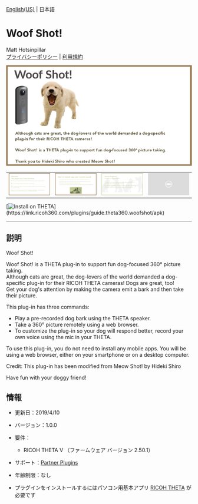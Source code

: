 [English(US)](README.md) | 日本語

# Woof Shot!
Matt Hotsinpillar  
[プライバシーポリシー](../../README.ja.md#%E3%83%97%E3%83%A9%E3%82%A4%E3%83%90%E3%82%B7%E3%83%BC%E3%83%9D%E3%83%AA%E3%82%B7%E3%83%BC) | [利用規約](../../README.ja.md#%E5%88%A9%E7%94%A8%E8%A6%8F%E7%B4%84)

<div align="center">
 <img src="1.png">
 <table>
  <tr>
   <td><img src="2.png"></td>
   <td><img src="3.png"></td>
   <td><img src="4.png"></td>
   <td><img src="../../resources/common/img/noimg.png"></td>
  </tr>
 </table>
</div>

[![Install on THETA](https://assets.ricoh360.com/image/upload/v1/front/theta/install-button.svg?)](https://link.ricoh360.com/plugins/guide.theta360.woofshot/apk)

***

## 説明
Woof Shot!  
  
Woof Shot! is a THETA plug-in to support fun dog-focused 360° picture taking.  
Although cats are great, the dog-lovers of the world demanded a dog-specific plug-in for their RICOH THETA cameras! Dogs are great, too!  
Get your dog's attention by making the camera emit a bark and then take their picture.  
  
This plug-in has three commands:  
* Play a pre-recorded dog bark using the THETA speaker.
* Take a 360° picture remotely using a web browser.
* To customize the plug-in so your dog will respond better, record your own voice using the mic in your THETA.
  
To use this plug-in, you do not need to install any mobile apps. You will be using a web browser, either on your smartphone or on a desktop computer.  
  
Credit: This plug-in has been modified from Meow Shot! by Hideki Shiro  
  
Have fun with your doggy friend!  


## 情報
  * 更新日：2019/4/10
  * バージョン：1.0.0
  * 要件：
    * RICOH THETA V （ファームウェア バージョン 2.50.1）
  * サポート：[Partner Plugins](https://theta360.guide/)
  * 年齢制限：なし

* プラグインをインストールするにはパソコン用基本アプリ [RICOH THETA](https://theta360.com/ja/about/application/pc.html#app-detail-01) が必要です
